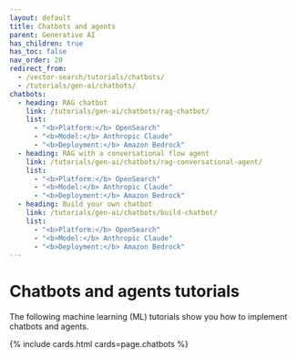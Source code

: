 ```yaml
---
layout: default
title: Chatbots and agents
parent: Generative AI
has_children: true
has_toc: false
nav_order: 20
redirect_from:
  - /vector-search/tutorials/chatbots/
  - /tutorials/gen-ai/chatbots/
chatbots:
  - heading: RAG chatbot
    link: /tutorials/gen-ai/chatbots/rag-chatbot/
    list:
      - "<b>Platform:</b> OpenSearch"
      - "<b>Model:</b> Anthropic Claude" 
      - "<b>Deployment:</b> Amazon Bedrock"  
  - heading: RAG with a conversational flow agent
    link: /tutorials/gen-ai/chatbots/rag-conversational-agent/
    list: 
      - "<b>Platform:</b> OpenSearch"
      - "<b>Model:</b> Anthropic Claude"  
      - "<b>Deployment:</b> Amazon Bedrock"  
  - heading: Build your own chatbot
    link: /tutorials/gen-ai/chatbots/build-chatbot/
    list: 
      - "<b>Platform:</b> OpenSearch"
      - "<b>Model:</b> Anthropic Claude"  
      - "<b>Deployment:</b> Amazon Bedrock"
---
```


# Chatbots and agents tutorials

The following machine learning (ML) tutorials show you how to implement chatbots and agents.

{% include cards.html cards=page.chatbots %}  
  
